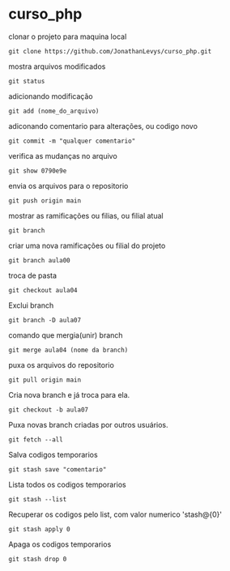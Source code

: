 # curso_php

clonar o projeto para maquina local
```
git clone https://github.com/JonathanLevys/curso_php.git
```

mostra arquivos modificados
```
git status
```

adicionando modificação
```
git add (nome_do_arquivo)
```

adiconando comentario para alterações, ou codigo novo
```
git commit -m "qualquer comentario"
```

verifica as mudanças no arquivo
```
git show 0790e9e
```

envia os arquivos para o repositorio
```
git push origin main
```

mostrar as ramificações ou filias, ou filial atual
```
git branch
```

criar uma nova ramificações ou filial do projeto
```
git branch aula00
```
troca de pasta
```
git checkout aula04
```
Exclui branch
```
git branch -D aula07
```
comando que mergia(unir) branch
```
git merge aula04 (nome da branch)
``` 
puxa os arquivos do repositorio
```
git pull origin main
```
Cria nova branch e já troca para ela.
```
git checkout -b aula07
```
Puxa novas branch criadas por outros usuários.
```
git fetch --all
```
Salva codigos temporarios
```
git stash save "comentario"
```
Lista todos os codigos temporarios
```
git stash --list
```
Recuperar os codigos pelo list, com valor numerico 'stash@{0}'
```
git stash apply 0
```
Apaga os codigos temporarios
```
git stash drop 0
```
